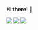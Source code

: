 **Hi there! 👋**

<img align="left" src="https://img.shields.io/badge/-javascript-273849?logo=javascript&logoColor=white&style=for-the-badge" />
<img align="left" src="https://img.shields.io/badge/-node.js-273849?logo=nodedotjs&logoColor=white&style=for-the-badge" />
<img align="left" src="https://img.shields.io/badge/-react-273849?logo=react&logoColor=white&style=for-the-badge" />
